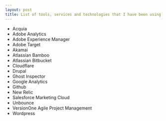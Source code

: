 ```yaml
---
layout: post
title: List of tools, services and technologies that I have been using in 2016
---
```


<ul>
<li>Acquia</li>
<li>Adobe Analytics</li>
<li>Adobe Experience Manager</li>
<li>Adobe Target</li>
<li>Akamai</li>
<li>Atlassian Bamboo</li>
<li>Atlassian Bitbucket</li>
<li>Cloudflare</li>
<li>Drupal</li>
<li>Ghost Inspector</li>
<li>Google Analytics</li>
<li>Github</li>
<li>New Relic</li>
<li>Salesforce Marketing Cloud</li>
<li>Unbounce</li>
<li>VersionOne Agile Project Management</li>
<li>Wordpress</li>
</ul>
<p style="clear:both;">&nbsp;</p>
